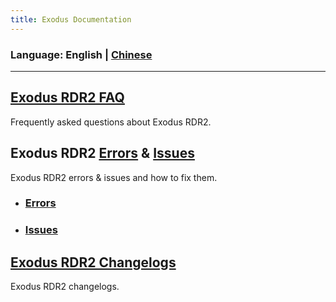 ```yaml
---
title: Exodus Documentation
---
```

### Language: English | [Chinese](Translation/CN)
---
<!--
## [Exodus RDR2 Feature List](Documentation/FeatureList.md)
A complete list of all current Exodus RDR2 features.
-->

## [Exodus RDR2 FAQ](Documentation/FAQ.md)
Frequently asked questions about Exodus RDR2.

## Exodus RDR2 [Errors](Documentation/Errors.md) & [Issues](Documentation/Issues.md)
Exodus RDR2 errors & issues and how to fix them.
- ### [Errors](Documentation/Errors.md)
- ### [Issues](Documentation/Issues.md)

## [Exodus RDR2 Changelogs](Documentation/Changelogs.md)
Exodus RDR2 changelogs.
